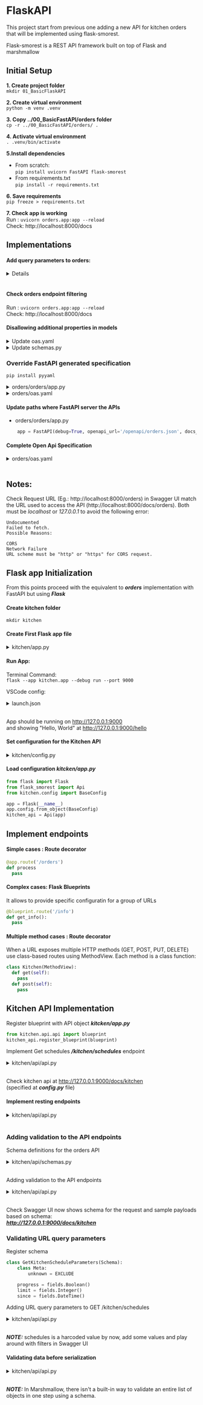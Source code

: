 # FlaskAPI 

This project start from previous one adding a new API for kitchen orders that will be implemented using flask-smorest.

Flask-smorest is a REST API framework built on top of Flask and marshmallow


## Initial Setup

**1. Create project folder** \
```mkdir 01_BasicFlaskAPI```

**2. Create virtual environment** \
```python -m venv .venv```

**3. Copy ../00_BasicFastAPI/orders folder** \
```cp -r ../00_BasicFastAPI/orders/ .```

**4. Activate virtual environment** \
```. .venv/bin/activate```

**5.Install dependencies** 
- From scratch: \
 ```pip install uvicorn FastAPI flask-smorest``` 
- From requirements.txt \
```pip install -r requirements.txt```

**6. Save requirements** \
```pip freeze > requirements.txt```

**7. Check app is working** \
Run : ```uvicorn orders.app:app --reload``` \
Check: http://localhost:8000/docs

## Implementations

#### Add query parameters to orders:

<details>

```python
from typing import Annotated, List, Optional

@app.get("/orders", response_model=GetOrdersSchema)
def get_orders(cancelled: Optional[bool] = None, limit: Optional[int] = None):
    if cancel_order is None and limit is None:
        return GetOrdersSchema(orders=ORDERS)

    query_set = [order for order in ORDERS]

    if cancelled is not None:
        if cancelled:
            query_set = [order for order in query_set if order["status"] == "cancelled"]
        else:
            query_set = [order for order in query_set if order["status"] != "cancelled"]

    if limit is not None and len(query_set) > limit:
        return {"orders": query_set[:limit]}

    return {"orders": query_set}
```
</details>
</br>

####  Check orders endpoint filtering
Run : ```uvicorn orders.app:app --reload``` \
Check: http://localhost:8000/docs

#### Disallowing additional properties in models
<details> <summary> Update oas.yaml </summary>

```yaml
    OrderItemSchema:
      additionalProperties: false

    CreateOrderSchema:
        additionalProperties: false

    GetOrderSchema:
        additionalProperties: false
```
</details>

<details> <summary> Update schemas.py </summary>

```python
    from pydantic import Extra

    class OrderItemSchema(BaseModel):
        ...
        class Config:
            extra = "forbid"

    class CreateOrderSchema(BaseModel):
        ...
        class Config:
            extra = "forbid"

    class GetOrdersSchema(BaseModel):
        ...
        class Config:
            extra = "forbid"
```
</details>

### Override FastAPI generated specification

```pip install pyyaml```

<details><summary>orders/orders/app.py</summary>

```python
    from pathlib import Path
    import yaml

    from fastapi import FastAPI
    app = FastAPI(debug=True)

    oas_doc = yaml.safe_load((Path(__file__).parent / './oas.yaml').read_text())

    app.openapi = lambda: oas_doc

    from orders.api import api
```
</details>

<details><summary>orders/oas.yaml</summary>

```yaml
openapi: 3.0.3

servers:
    - url: http://localhost:8000
    description: URL for local development and testing
    - url: https://coffeemesh.com
    description: main production server
    - url: https://coffeemesh-staging.com
    description: staging server for testing purposes only
```
</details>


#### Update paths where FastAPI server the APIs

- orders/orders/app.py

```python
    app = FastAPI(debug=True, openapi_url='/openapi/orders.json', docs_url='/docs/orders')
```

#### Complete Open Api Specification
<details><summary>orders/oas.yaml</summary>

```yaml
openapi: 3.0.3

info:
  title: Orders API
  description: API that allows you to manage orders for CoffeeMesh
  version: 1.0.0

servers:
  - url: http://localhost:8000
    description: local development server
  - url: https://coffeemesh.com
    description: main production server
  - url: https://coffeemesh-staging.com
    description: staging server for testing purposes only

paths:
  /orders:
    get:
      parameters:
      - name: cancelled
        in: query
        required: false
        schema:
          type: boolean
      - name: limit
        in: query
        required: false
        schema:
          type: integer
      summary: Returns a list of orders
      operationId: getOrders
      description: >
        A list of orders made by the customer
        sorted by date. Allows to filter orders
        by range of dates.
      responses:
        '200':
          description: A JSON array of orders
          content:
            application/json:
              schema:
                type: object
                additionalProperties: false
                properties:
                  orders:
                    type: array
                    items:
                      $ref: '#/components/schemas/GetOrderSchema'
        '422':
          $ref: '#/components/responses/UnprocessableEntity'

    post:
      summary: Creates an order
      operationId: createOrder
      requestBody:
        required: true
        content:
          application/json:
            schema:
              $ref: '#/components/schemas/CreateOrderSchema'
      responses:
        '201':
          description: A JSON representation of the created order
          content:
            application/json:
              schema:
                $ref: '#/components/schemas/GetOrderSchema'
        '422':
          $ref: '#/components/responses/UnprocessableEntity'

  /orders/{order_id}:
    parameters:
      - in: path
        name: order_id
        required: true
        schema:
          type: string
          format: uuid
    get:
      summary: Returns the details of a specific order
      operationId: getOrder
      responses:
        '200':
          description: OK
          content:
            application/json:
              schema:
                $ref: '#/components/schemas/GetOrderSchema'
        '404':
          $ref: '#/components/responses/NotFound'
        '422':
          $ref: '#/components/responses/UnprocessableEntity'

    put:
      summary: Replaces an existing order
      operationId: updateOrder
      requestBody:
        required: true
        content:
          application/json:
            schema:
              $ref: '#/components/schemas/CreateOrderSchema'
      responses:
        '200':
          description: OK
          content:
            application/json:
              schema:
                $ref:  '#/components/schemas/GetOrderSchema'
        '404':
          $ref: '#/components/responses/NotFound'
        '422':
          $ref: '#/components/responses/UnprocessableEntity'

    delete:
      summary: Deletes an existing order
      operationId: deleteOrder
      responses:
        '204':
          description: The resource was deleted successfully
        '404':
          $ref: '#/components/responses/NotFound'
        '422':
          $ref: '#/components/responses/UnprocessableEntity'

  /orders/{order_id}/pay:
    parameters:
      - in: path
        name: order_id
        required: true
        schema:
          type: string
          format: uuid
    post:
      summary: Processes payment for an order
      operationId: payOrder
      responses:
        '200':
          description: OK
          content:
            application/json:
              schema:
                $ref: '#/components/schemas/GetOrderSchema'
        '404':
          $ref: '#/components/responses/NotFound'
        '422':
          $ref: '#/components/responses/UnprocessableEntity'


  /orders/{order_id}/cancel:
    parameters:
      - in: path
        name: order_id
        required: true
        schema:
          type: string
          format: uuid
    post:
      summary: Cancels an order
      operationId: cancelOrder
      responses:
        '200':
          description: OK
          content:
            application/json:
              schema:
                $ref: '#/components/schemas/GetOrderSchema'
        '404':
          $ref: '#/components/responses/NotFound'
        '422':
          $ref: '#/components/responses/UnprocessableEntity'

components:
  responses:
    NotFound:
      description: The specified resource was not found.
      content:
        application/json:
          schema:
            $ref: '#/components/schemas/Error'
    UnprocessableEntity:
      description: The payload contains invalid values.
      content:
        application/json:
          schema:
            $ref: '#/components/schemas/Error'

  securitySchemes:
    openId:
      type: openIdConnect
      openIdConnectUrl: https://coffeemesh-dev.eu.auth0.com/.well-known/openid-configuration
    oauth2:
      type: oauth2
      flows:
        clientCredentials:
          tokenUrl: https://coffeemesh-dev.eu.auth0.com/oauth/token
          scopes: {}
    bearerAuth:
      type: http
      scheme: bearer
      bearerFormat: JWT

  schemas:
    Error:
      type: object
      properties:
        detail:
          oneOf:
            - type: string
            - type: array
      required:
        - detail
      additionalProperties: false

    OrderItemSchema:
      additionalProperties: false
      type: object
      required:
        - product
        - size
      properties:
        product:
          type: string
        size:
          type: string
          enum:
            - small
            - medium
            - big
        quantity:
          type: integer
          format: int64
          default: 1
          minimum: 1
          maximum: 1000000

    CreateOrderSchema:
      additionalProperties: false
      type: object
      required:
        - order
      properties:
        order:
          type: array
          minItems: 1
          items:
            $ref: '#/components/schemas/OrderItemSchema'

    GetOrderSchema:
      additionalProperties: false
      type: object
      required:
        - id
        - created
        - updated
        - status
        - order
      properties:
        id:
          type: string
          format: uuid
        created:
          type: string
          format: date-time
        status:
          type: string
          enum:
            - created
            - updated
            - paid
            - progress
            - cancelled
            - dispatched
            - delivered
        order:
          type: array
          minItems: 1
          items:
            $ref: '#/components/schemas/OrderItemSchema'

security:
  - oauth2:
      - getOrders
      - createOrder
      - getOrder
      - updateOrder
      - deleteOrder
      - payOrder
      - cancelOrder
  - bearerAuth:
      - getOrders
      - createOrder
      - getOrder
      - updateOrder
      - deleteOrder
      - payOrder
      - cancelOrder
```
</details>
</br>

## Notes:
Check Request URL (Eg.: http://localhost:8000/orders) in Swagger UI match the URL used to access the API (http://localhost:8000/docs/orders). Both must be *localhost* or *127.0.0.1* to avoid the following error:

```
Undocumented
Failed to fetch.
Possible Reasons:

CORS
Network Failure
URL scheme must be "http" or "https" for CORS request.
```

## Flask app Initialization

From this points proceed with the equivalent to ***orders*** implementation with FastAPI but using ***Flask***

#### Create kitchen folder
```mkdir kitchen```

#### Create First Flask app file
<details><summary>kitchen/app.py</summary>

```python
from flask import Flask
from flask_smorest import Api

app = Flask(__name__)

@app.route("/")
def index():
    return "Index Page"

@app.route("/hello")
def hello():
    return "Hello, World"
```
</details>

#### Run App:
Terminal Command: \
```flask --app kitchen.app --debug run --port 9000```

VSCode config:

<details><summary>launch.json</summary>

```json
{
    "version": "0.2.0",
    "configurations": [
        {
            "name": "Flask",
            "type": "python",
            "pythonArgs": [
                "-Xfrozen_modules=off"
            ],
            "request": "launch",
            "module": "flask",
            "args": [
                "--app",
                "kitchen.app",
                "--debug",
                "run",
                "--port",
                "9000",
            ],
            "jinja": true,
            "justMyCode": true,
        }
    ]
}
```
</details>
</br>

App should be running on http://127.0.0.1:9000 \
and showing "Hello, World" at http://127.0.0.1:9000/hello

#### Set configuration for the Kitchen API

<details><summary>kitchen/config.py</summary>

```python
class BaseConfig:
    API_TITLE = 'Kitchen API'
    API_VERSION = 'v1'
    OPENAPI_VERSION = '3.0.3'
    OPENAPI_JSON_PATH = 'openapi/kitchen.json'
    OPENAPI_URL_PREFIX = '/'
    OPENAPI_REDOC_PATH = '/redoc'
    OPENAPI_REDOC_URL = 'https://cdn.jsdelivr.net/npm/redoc@next/bundles/redoc.standalone.js'
    OPENAPI_SWAGGER_UI_PATH = '/docs/kitchen'
    OPENAPI_SWAGGER_UI_URL = 'https://cdn.jsdelivr.net/npm/swagger-ui-dist/'
```
</details>

#### Load configuration *kitcken/app.py*
```python
from flask import Flask
from flask_smorest import Api
from kitchen.config import BaseConfig

app = Flask(__name__)
app.config.from_object(BaseConfig)
kitchen_api = Api(app)
```

## Implement endpoints

#### Simple cases : Route decorator
```python
@app.route('/orders')
def process
  pass
```
#### Complex cases: Flask Blueprints
It allows to provide specific configuratin for a group of URLs
```python
@blueprint.route('/info')
def get_info():
  pass
```

#### Multiple method cases : Route decorator
When a URL exposes multiple HTTP methods (GET, POST, PUT, DELETE) use class-based routes using MethodView. Each method is a class function:

```python
class Kitchen(MethodView):
  def get(self):
    pass
  def post(self):
    pass
```

## Kitchen API Implementation

Register blueprint with API object ***kitcken/app.py***
```python
from kitchen.api.api import blueprint
kitchen_api.register_blueprint(blueprint)
```

Implement Get schedules ***/kitchen/schedules*** endpoint
<details><summary>kitchen/api/api.py</summary>

```python
from urllib.parse import scheme_chars
import uuid
from datetime import datetime

from flask.views import MethodView
from flask_smorest import Blueprint

blueprint = Blueprint("kitchen", __name__, description="Kitchen API")

# hardcoded schedules list
schedules = [
    {
        "id": str(uuid.uuid4()),
        "scheduled": datetime.now(),
        "status": "pending",
        "order": [{"product": "capuccino", "quantity": 1, "size": "big"}],
    }
]

@blueprint.route("/kitchen/schedules")
class KitchenSchedules(MethodView):
    def get(self):
        return {"schedules": schedules}, 200

```
</details>
</br>

Check kitchen api at http://127.0.0.1:9000/docs/kitchen \
(specified at ***config.py*** file)

#### Implement resting endpoints

<details><summary>kitchen/api/api.py</summary>

```python
@blueprint.route("/kitchen/schedules")
class KitchenSchedules(MethodView):
    def get(self):
        return {"schedules": schedules}, 200

    def post(self, payload):
        return schedules[0], 201


@blueprint.route("/kitchen/schedules/<schedule_id>")
class KitchenSchedule(MethodView):
    def get(self, schedule_id):
        return schedules[0], 200

    def put(self, payload, schedule_id):
        return schedules[0], 200

    def delete(self, schedule_id):
        return "", 204

@blueprint.route("/kitchen/schedules/<schedule_id>/cancel", methods=["POST"])
def cancel_schedule(schedule_id):
    return schedules[0], 200


@blueprint.route("/kitchen/schedules/<schedule_id>/status", methods=["GET"])
def get_schedule_status(schedule_id):
    return schedules[0], 200

```
</details>
</br>

### Adding validation to the API endpoints
Schema definitions for the orders API
<details><summary>kitchen/api/schemas.py</summary>

```python
from dataclasses import field
from itertools import product
from operator import truediv
from typing import Required
from marshmallow import Schema, fields, validate, EXCLUDE


class OrderItemSchema(Schema):
    # Meta class to ban unknown properties
    class Meta:
        unknown = EXCLUDE

        product = fields.String(required=True)
        size = fields.String(
            required=True, validate=validate.OneOf(["small", "medium", "big"])
        )
        quantity = fields.Integer(
            validate=validate.Range(1, min_inclusive=True), Required=True
        )


class ScheduleOrderSchema(Schema):
    class Meta:
        unknown = EXCLUDE

    order = fields.List(fields.Nested(OrderItemSchema), Required=True)


class GetScheduledOrderSchema(ScheduleOrderSchema):
    id = fields.UUID(required=True)
    scheduled = fields.DateTime(Required=True)
    status = fields.String(
        required=True,
        validate=validate.OneOf(["pending", "progress", "cancelled", "finished"]),
    )


class GetScheduledOrdersSchema(Schema):
    class Meta:
        unknown = EXCLUDE

    schedules = fields.List(fields.Nested(GetScheduledOrderSchema), required=True)


class ScheduleStatusSchema(Schema):
    class Meta:
        unknown = EXCLUDE

    status = fields.String(
        required=True,
        validate=validate.OneOf(["pending", "progress", "cancelled", "finished"]),
    )
```
</details>
</br>

Adding validation to the API endpoints
<details><summary>kitchen/api/api.py</summary>

```python
from urllib.parse import scheme_chars
import uuid
from datetime import datetime

from flask.views import MethodView
from flask_smorest import Blueprint

# Marshmallow models
from kitchen.api.schemas import (
    GetScheduledOrderSchema,
    ScheduleOrderSchema,
    GetScheduledOrdersSchema,
    ScheduleStatusSchema,
)

blueprint = Blueprint("kitchen", __name__, description="Kitchen API")

# hardcoded schedules list
schedules = [
    {
        "id": str(uuid.uuid4()),
        "scheduled": datetime.now(),
        "status": "pending",
        "order": [{"product": "capuccino", "quantity": 1, "size": "big"}],
    }
]


@blueprint.route("/kitchen/schedules")
class KitchenSchedules(MethodView):
    @blueprint.response(status_code=200, schema=GetScheduledOrdersSchema)
    def get(self):
        # return {"schedules": schedules}, 200
        return {"schedules": schedules}

    @blueprint.arguments(ScheduleOrderSchema)
    @blueprint.response(status_code=201, schema=GetScheduledOrderSchema)
    def post(self, payload):
        # return schedules[0], 201
        return schedules[0]


@blueprint.route("/kitchen/schedules/<schedule_id>")
class KitchenSchedule(MethodView):
    @blueprint.response(status_code=200, schema=GetScheduledOrderSchema)
    def get(self, schedule_id):
        # return schedules[0], 200
        return schedules[0]

    @blueprint.arguments(ScheduleOrderSchema)
    @blueprint.response(status_code=200, schema=GetScheduledOrderSchema)
    def put(self, payload, schedule_id):
        # return schedules[0], 200
        return schedules[0]

    @blueprint.response(status_code=204)
    def delete(self, schedule_id):
        # return "", 204
        return


@blueprint.response(status_code=200, schema=GetScheduledOrderSchema)
@blueprint.route("/kitchen/schedules/<schedule_id>/cancel", methods=["POST"])
def cancel_schedule(schedule_id):
    # return schedules[0], 200
    return schedules[0]


@blueprint.response(status_code=200, schema=ScheduleStatusSchema)
@blueprint.route("/kitchen/schedules/<schedule_id>/status", methods=["GET"])
def get_schedule_status(schedule_id):
    # return schedules[0], 200
    return schedules[0]
```
</details>
</br>

Check Swagger UI now shows schema for the request and sample payloads based on schema: \
 ***http://127.0.0.1:9000/docs/kitchen***


### Validating URL query parameters

Register schema

```python
class GetKitchenScheduleParameters(Schema):
    class Meta:
        unknown = EXCLUDE

    progress = fields.Boolean()
    limit = fields.Integer()
    since = fields.DateTime()
```

Adding URL query parameters to GET /kitchen/schedules
<details><summary>kitchen/api/api.py</summary>

```python
@blueprint.route("/kitchen/schedules")
class KitchenSchedules(MethodView):
    @blueprint.arguments(GetKitchenScheduleParameters, location="query")
    @blueprint.response(status_code=200, schema=GetScheduledOrdersSchema)
    def get(self, parameters):
        if not parameters:
            return {"schedules": schedules}

        query_set = [schedule for schedule in schedules]

        # Filter by progress
        in_progress = parameters.get("progress")
        if in_progress is not None:
            if in_progress:
                query_set = [
                    schedule
                    for schedule in query_set
                    if schedule["status"] == "progress"
                ]
            else:
                query_set = [
                    schedule
                    for schedule in query_set
                    if schedule["status"] != "progress"
                ]

        # Filter by date
        since = parameters.get("since")
        if since is not None:
            query_set = [
                schedule for schedule in query_set if schedule["scheduled"] >= since
            ]

        # Filter by limit
        limit = parameters.get("limit")
        if limit is not None and len(query_set) > limit:
            query_set = query_set[:limit]

        return {"schedules": query_set}
```
</details>
</br>

***NOTE:*** schedules is a harcoded value by now, add some values and play around with filters in Swagger UI


#### Validating data before serialization
<details><summary>kitchen/api/api.py</summary>

```python
# file: kitchen/api/api.py
import copy
from marshmallow import ValidationError
...
@blueprint.route('/kitchen/schedules')
class KitchenSchedules(MethodView):
  @blueprint.arguments(GetKitchenScheduleParameters, location='query')
  @blueprint.response(status_code=200, schema=GetScheduledOrdersSchema)
  def get(self, parameters):
    for schedule in schedules:
      schedule = copy.deepcopy(schedule)
      schedule['scheduled'] = schedule['scheduled'].isoformat()
      errors = GetScheduledOrderSchema().validate(schedule)
      if errors:
        raise ValidationError(errors)
  ...
  return {'schedules': query_set}
```
</details>
</br>

***NOTE:*** In Marshmallow, there isn't a built-in way to validate an entire list of objects in one step using a schema.
